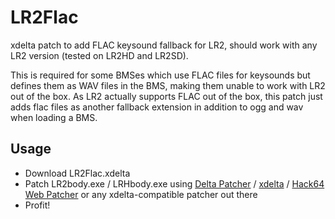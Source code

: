 # LR2Flac
xdelta patch to add FLAC keysound fallback for LR2, should work with any LR2 version (tested on LR2HD and LR2SD).

This is required for some BMSes which use FLAC files for keysounds but defines them as WAV files in the BMS, making them unable to work with LR2 out of the box. As LR2 actually supports FLAC out of the box, this patch just adds flac files as another fallback extension in addition to ogg and wav when loading a BMS.

## Usage
- Download LR2Flac.xdelta
- Patch LR2body.exe / LRHbody.exe using [Delta Patcher](https://github.com/marco-calautti/DeltaPatcher) / [xdelta](https://github.com/jmacd/xdelta) / [Hack64 Web Patcher](https://hack64.net/tools/patcher.php) or any xdelta-compatible patcher out there
- Profit!
